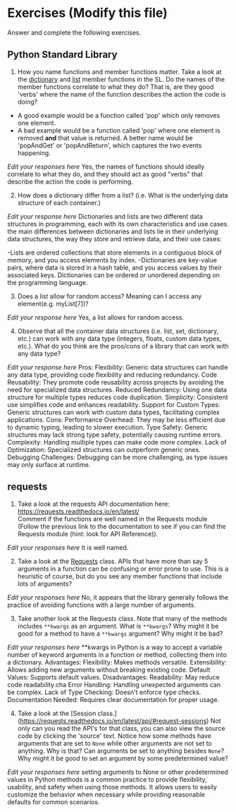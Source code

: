 # Exercises (Modify this file)

Answer and complete the following exercises.

## Python Standard Library

1. How you name functions and member functions matter. Take a look at the [dictionary](https://docs.python.org/3/library/stdtypes.html#typesmapping) 
and [list](https://docs.python.org/3/library/stdtypes.html#sequence-types-list-tuple-range) member functions in the SL. 
Do the names of the member functions correlate to what they do? That is, are they good 'verbs' where the name of the function describes the action the code is doing? 
  - A good example would be a function called 'pop' which only removes one element.
  - A bad example would be a function called 'pop' where one element is removed **and** that value is returned. A better name would be 'popAndGet' or 'popAndReturn', which captures the two events happening.

*Edit your responses here*
Yes, the names of functions should ideally correlate to what they do, and they should act as good "verbs" that describe the action the code is performing.

2. How does a dictionary differ from a list? (i.e. What is the underlying data structure of each container.)

*Edit your response here*
Dictionaries and lists are two different data structures in programming, each with its own characteristics and use cases.
the main differences between dictionaries and lists lie in their underlying data structures, the way they store and retrieve data, and their use cases:

-Lists are ordered collections that store elements in a contiguous block of memory, and you access elements by index.
-Dictionaries are key-value pairs, where data is stored in a hash table, and you access values by their associated keys. Dictionaries can be ordered or unordered depending on the programming language.


3. Does a list allow for random access? Meaning can I access any element(e.g. myList[7])?

*Edit your response here*
Yes, a list allows for random access.

4. Observe that all the container data structures (i.e. list, set, dictionary, etc.) can work with any data type (integers, floats, custom data types, etc.). 
What do you think are the pros/cons of a library that can work with any data type?

*Edit your response here*
Pros:
Flexibility: Generic data structures can handle any data type, providing code flexibility and reducing redundancy.
Code Reusability: They promote code reusability across projects by avoiding the need for specialized data structures.
Reduced Redundancy: Using one data structure for multiple types reduces code duplication.
Simplicity: Consistent use simplifies code and enhances readability.
Support for Custom Types: Generic structures can work with custom data types, facilitating complex applications.
Cons:
Performance Overhead: They may be less efficient due to dynamic typing, leading to slower execution.
Type Safety: Generic structures may lack strong type safety, potentially causing runtime errors.
Complexity: Handling multiple types can make code more complex.
Lack of Optimization: Specialized structures can outperform generic ones.
Debugging Challenges: Debugging can be more challenging, as type issues may only surface at runtime.





## requests

1. Take a look at the requests API documentation here: https://requests.readthedocs.io/en/latest/  
Comment if the functions are well named in the Requests module (Follow the previous link to the documentation to see if you can find the Requests module (hint: look for API Reference)).

*Edit your responses here*
It is well named. 

2. Take a look at the [Requests](https://requests.readthedocs.io/en/latest/api/#lower-level-classes) class. APIs that have more than say 5 arguments in a function can be confusing or error prone to use. This is a heuristic of course, but do you see any member functions that include lots of arguments?

*Edit your responses here*
No, it appears that the library generally follows the practice of avoiding functions with a large number of arguments.

3. Take another look at the Requests class. Note that many of the methods includes `**kwargs` as an argument. What is `**kwargs`? Why might it be good for a method to have a `**kwargs` argument? Why might it be bad?  

*Edit your responses here*
**kwargs in Python is a way to accept a variable number of keyword arguments in a function or method, collecting them into a dictionary.
Advantages:
Flexibility: Makes methods versatile.
Extensibility: Allows adding new arguments without breaking existing code.
Default Values: Supports default values.
Disadvantages:
Readability: May reduce code readability.cha
Error Handling: Handling unexpected arguments can be complex.
Lack of Type Checking: Doesn't enforce type checks.
Documentation Needed: Requires clear documentation for proper usage.

4. Take a look at the [Session class.] (https://requests.readthedocs.io/en/latest/api/#request-sessions) Not only can you read the API's for that class, you can also view the source code by clicking the 'source' text. 
Notice how some methods have arguments that are set to `None` while other arguments are not set to anything. Why is that? Can arguments be set to anything besides `None`? Why might it be good to set an argument by some predetermined value?


*Edit your responses here*
setting arguments to None or other predetermined values in Python methods is a common practice to provide flexibility, 
usability, and safety when using those methods. It allows users to easily customize the behavior when necessary 
while providing reasonable defaults for common scenarios.
